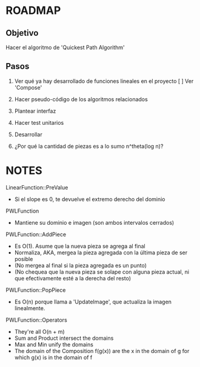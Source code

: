 
# ROADMAP

## Objetivo
Hacer el algoritmo de 'Quickest Path Algorithm'

## Pasos

1. Ver qué ya hay desarrollado de funciones lineales en el proyecto
 [ ] Ver 'Compose'
2. Hacer pseudo-código de los algoritmos relacionados
3. Plantear interfaz
4. Hacer test unitarios
5. Desarrollar

6. ¿Por qué la cantidad de piezas es a lo sumo n^theta(log n)?

# NOTES

LinearFunction::PreValue
 - Si el slope es 0, te devuelve el extremo derecho del dominio

PWLFunction
 - Mantiene su dominio e imagen (son ambos intervalos cerrados)

PWLFunction::AddPiece
 - Es O(1). Asume que la nueva pieza se agrega al final
 - Normaliza, AKA, mergea la pieza agregada con la última pieza de ser posible
 - (No mergea al final si la pieza agregada es un punto)
 - (No chequea que la nueva pieza se solape con alguna pieza actual, ni que efectivamente esté a la derecha del resto)

PWLFunction::PopPiece
 - Es O(n) porque llama a 'UpdateImage', que actualiza la imagen linealmente.

PWLFunction::Operators
 - They're all O(n + m)
 - Sum and Product intersect the domains
 - Max and Min unify the domains
 - The domain of the Composition f(g(x)) are the x in the domain of g for which g(x) is in the domain of f
